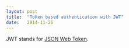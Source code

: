 ```yaml
---
layout: post
title:  "Token based authentication with JWT"
date:   2014-11-26
---
```

JWT stands for [JSON Web Token](http://jwt.io).
